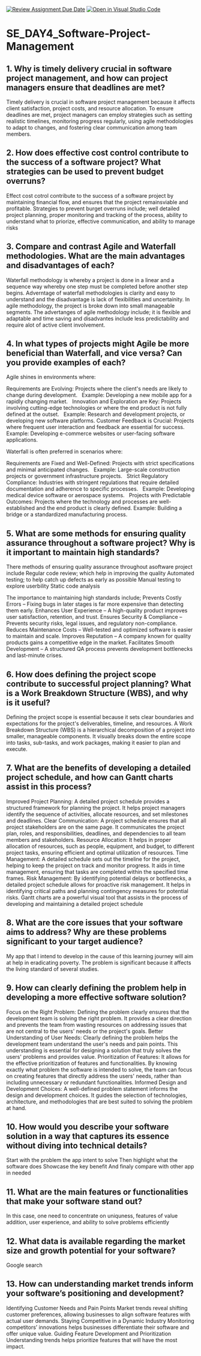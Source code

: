 [![Review Assignment Due Date](https://classroom.github.com/assets/deadline-readme-button-22041afd0340ce965d47ae6ef1cefeee28c7c493a6346c4f15d667ab976d596c.svg)](https://classroom.github.com/a/9pw6JKcu)
[![Open in Visual Studio Code](https://classroom.github.com/assets/open-in-vscode-2e0aaae1b6195c2367325f4f02e2d04e9abb55f0b24a779b69b11b9e10269abc.svg)](https://classroom.github.com/online_ide?assignment_repo_id=18648621&assignment_repo_type=AssignmentRepo)
# SE_DAY4_Software-Project-Management
## 1. Why is timely delivery crucial in software project management, and how can project managers ensure that deadlines are met?
Timely delivery is crucial in software project management because it affects client satisfaction, project costs, and resource allocation. To ensure deadlines are met, project managers can employ strategies such as setting realistic timelines, monitoring progress regularly, using agile methodologies to adapt to changes, and fostering clear communication among team members.
## 2. How does effective cost control contribute to the success of a software project? What strategies can be used to prevent budget overruns?
Effect cost cotrol contribute to the success of a software project by maintaining financial flow, and ensures that the project remainsviable and profitable. Strategies to prevent burget overruns include; well detailed project planning, proper monitoring and tracking of the process, ability to understand what to priorize, effective communication, and ability to manage risks 
## 3. Compare and contrast Agile and Waterfall methodologies. What are the main advantages and disadvantages of each?
Waterfall methodology is whereby a project is done in a linear and a sequence way whereby one step must be completed before another step begins. Adverntage of waterfall methodologies is clarity and easy to understand and the disadvantage is lack of flexibilities and uncertainity. In agile methodology, the project is broke down into small manageable segments. The advertanges of agile methodology include; it is flexible and adaptable and time saving and disadvantes include less predictability and require alot of active client involvement. 
## 4. In what types of projects might Agile be more beneficial than Waterfall, and vice versa? Can you provide examples of each?
Agile shines in environments where:

Requirements are Evolving:
Projects where the client's needs are likely to change during development.   
Example: Developing a new mobile app for a rapidly changing market.   
Innovation and Exploration are Key:
Projects involving cutting-edge technologies or where the end product is not fully defined at the outset.   
Example: Research and development projects, or developing new software platforms.
Customer Feedback is Crucial:
Projects where frequent user interaction and feedback are essential for success.   
Example: Developing e-commerce websites or user-facing software applications.

Waterfall is often preferred in scenarios where:

Requirements are Fixed and Well-Defined:
Projects with strict specifications and minimal anticipated changes.   
Example: Large-scale construction projects or government infrastructure projects.   
Strict Regulatory Compliance:
Industries with stringent regulations that require detailed documentation and adherence to specific processes.   
Example: Developing medical device software or aerospace systems.   
Projects with Predictable Outcomes:
Projects where the technology and processes are well-established and the end product is clearly defined.
Example: Building a bridge or a standardized manufacturing process.  

## 5. What are some methods for ensuring quality assurance throughout a software project? Why is it important to maintain high standards?
There methods of ensuring quality assurance throughout asoftware project include 
Regular code review; which help in improving the quality
Automated testing; to help catch up defects as early as possible
Manual testing to explore userbility
Static code analysis

The importance to maintaining high standards include;
Prevents Costly Errors – Fixing bugs in later stages is far more expensive than detecting them early.
Enhances User Experience – A high-quality product improves user satisfaction, retention, and trust.
Ensures Security & Compliance – Prevents security risks, legal issues, and regulatory non-compliance.
Reduces Maintenance Costs – Well-tested and optimized software is easier to maintain and scale.
Improves Reputation – A company known for quality products gains a competitive edge in the market.
Facilitates Smooth Development – A structured QA process prevents development bottlenecks and last-minute crises.
## 6. How does defining the project scope contribute to successful project planning? What is a Work Breakdown Structure (WBS), and why is it useful?
Defining the project scope is essential because it sets clear boundaries and expectations for the project's deliverables, timeline, and resources.
A Work Breakdown Structure (WBS) is a hierarchical decomposition of a project into smaller, manageable components. It visually breaks down the entire scope into tasks, sub-tasks, and work packages, making it easier to plan and execute.
## 7. What are the benefits of developing a detailed project schedule, and how can Gantt charts assist in this process?
Improved Project Planning: A detailed project schedule provides a structured framework for planning the project. It helps project managers identify the sequence of activities, allocate resources, and set milestones and deadlines.
Clear Communication: A project schedule ensures that all project stakeholders are on the same page. It communicates the project plan, roles, and responsibilities, deadlines, and dependencies to all team members and stakeholders.
Resource Allocation: It helps in proper allocation of resources, such as people, equipment, and budget, to different project tasks, ensuring efficient and optimal utilization of resources.
Time Management: A detailed schedule sets out the timeline for the project, helping to keep the project on track and monitor progress. It aids in time management, ensuring that tasks are completed within the specified time frames.
Risk Management: By identifying potential delays or bottlenecks, a detailed project schedule allows for proactive risk management. It helps in identifying critical paths and planning contingency measures for potential risks.
Gantt charts are a powerful visual tool that assists in the process of developing and maintaining a detailed project schedule
## 8. What are the core issues that your software aims to address? Why are these problems significant to your target audience?
My app that I intend to develop in the cause of this learning journey will aim at help in eradicating poverty. The problem is significant because it affects the living standard of several studies. 
## 9. How can clearly defining the problem help in developing a more effective software solution?
Focus on the Right Problem: Defining the problem clearly ensures that the development team is solving the right problem. It provides a clear direction and prevents the team from wasting resources on addressing issues that are not central to the users' needs or the project's goals.
Better Understanding of User Needs: Clearly defining the problem helps the development team understand the user's needs and pain points. This understanding is essential for designing a solution that truly solves the users' problems and provides value.
Prioritization of Features: It allows for the effective prioritization of features and functionalities. By knowing exactly what problem the software is intended to solve, the team can focus on creating features that directly address the users' needs, rather than including unnecessary or redundant functionalities.
Informed Design and Development Choices: A well-defined problem statement informs the design and development choices. It guides the selection of technologies, architecture, and methodologies that are best suited to solving the problem at hand.
## 10. How would you describe your software solution in a way that captures its essence without diving into technical details?
Start with the problem the app intent to solve
Then highlight what the software does
Showcase the key benefit
And finaly compare with other app in needed
## 11. What are the main features or functionalities that make your software stand out?
In this case, one need to concentrate on uniquness, features of value addition, user experience, and ability to solve problems efficiently
## 12. What data is available regarding the market size and growth potential for your software?
Google search
## 13. How can understanding market trends inform your software’s positioning and development?
Identifying Customer Needs and Pain Points
Market trends reveal shifting customer preferences, allowing businesses to align software features with actual user demands.
Staying Competitive in a Dynamic Industry
Monitoring competitors’ innovations helps businesses differentiate their software and offer unique value.
Guiding Feature Development and Prioritization
Understanding trends helps prioritize features that will have the most impact.

